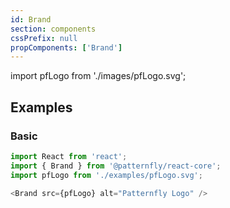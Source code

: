 ```yaml
---
id: Brand
section: components
cssPrefix: null
propComponents: ['Brand']
---
```

import pfLogo from './images/pfLogo.svg';

## Examples
### Basic
```js
import React from 'react';
import { Brand } from '@patternfly/react-core';
import pfLogo from './examples/pfLogo.svg';

<Brand src={pfLogo} alt="Patternfly Logo" />
```
